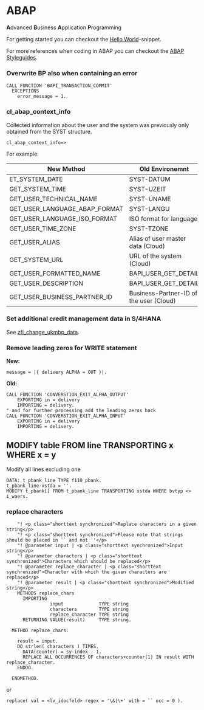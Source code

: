 # ABAP

**A**dvanced **B**usiness **A**pplication **P**rogramming

For getting started you can checkout the [Hello World](/abap/hello_world.md)-snippet.

For more references when coding in ABAP you can checkout the [ABAP Styleguides](https://github.com/SAP/styleguides).



### Overwrite BP also when containing an error

```abap
CALL FUNCTION 'BAPI_TRANSACTION_COMMIT'
  EXCEPTIONS
    error_message = 1.
```

### cl_abap_context_info

Collected information about the user and the system was previously only obtained from the SYST structure.

```abap
cl_abap_context_info=>
```
For example:

| New Method | Old Environemnt |
| ---------- | -------------- |
| ET_SYSTEM_DATE | SYST-DATUM |
| GET_SYSTEM_TIME | SYST-UZEIT |
| GET_USER_TECHNICAL_NAME | SYST-UNAME |
| GET_USER_LANGUAGE_ABAP_FORMAT | SYST-LANGU |
| GET_USER_LANGUAGE_ISO_FORMAT | ISO format for language |
| GET_USER_TIME_ZONE | SYST-TZONE |
| GET_USER_ALIAS | Alias of user master data (Cloud) |
| GET_SYSTEM_URL | URL of the system (Cloud) |
| GET_USER_FORMATTED_NAME | BAPI_USER_GET_DETAIL |
| GET_USER_DESCRIPTION | BAPI_USER_GET_DETAIL |
| GET_USER_BUSINESS_PARTNER_ID | Business-Partner-ID of the user (Cloud) |

### Set additional credit management data in S/4HANA

See [zfi_change_ukmbp_data](abap/samples/zfi_change_ukmbp_data.md).

### Remove leading zeros for WRITE statement

**New:**
```abap
message = |{ delivery ALPHA = OUT }|.
```

**Old:** 
```abap
CALL FUNCTION 'CONVERSTION_EXIT_ALPHA_OUTPUT'
    EXPORTING in = delivery
    IMPORTING = delivery.
" and for further processing add the leading zeros back
CALL FUNCTION 'CONVERSTION_EXIT_ALPHA_INPUT'
    EXPORTING in = delivery
    IMPORTING = delivery.
```

## MODIFY table FROM line TRANSPORTING x WHERE x = y

Modify all lines excluding one

```abap
DATA: t_pbank_line TYPE f110_pbank.
t_pbank_line-xstda = ''.
MODIFY t_pbank[] FROM t_pbank_line TRANSPORTING xstda WHERE bvtyp <> i_waers.
```

### replace characters

```abap
    "! <p class="shorttext synchronized">Replace characters in a given string</p>
    "! <p class="shorttext synchronized">Please note that strings should be placed in `` and not ''</p>
    "! @parameter input | <p class="shorttext synchronized">Input string</p>
    "! @parameter characters | <p class="shorttext synchronized">Characters which should be replaced</p>
    "! @parameter replace_character | <p class="shorttext synchronized">Character with which the given characters are replaced</p>
    "! @parameter result | <p class="shorttext synchronized">Modified string</p>
    METHODS replace_chars
      IMPORTING
                input             TYPE string
                characters        TYPE string
                replace_character TYPE string
      RETURNING VALUE(result)     TYPE string.
```

```abap
  METHOD replace_chars.

    result = input.
    DO strlen( characters ) TIMES.
      DATA(counter) = sy-index - 1.
      REPLACE ALL OCCURRENCES OF characters+counter(1) IN result WITH replace_character.
    ENDDO.

  ENDMETHOD.
```

or

```abap
replace( val = <lv_idocfeld> regex = '\&|\+' with = `` occ = 0 ).
```